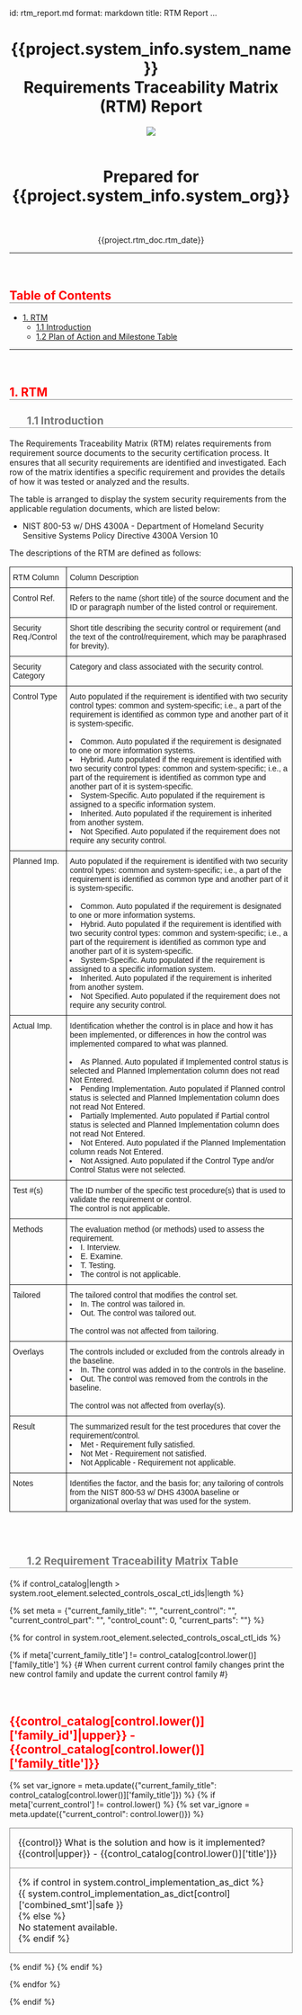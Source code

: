 id: rtm_report.md
format: markdown
title: RTM Report
...

<style type="text/css" scoped>
    h2 { border-bottom:1px solid #888; margin-top: 3em; color: red;}
    h3 { border-bottom: 0.5px solid #aaa; color: #777; font-size: 14pt; font-weight: bold;}
    h4 { margin-top: 15px; font-weight: bold; font-size: 1em; }
    blockquote { color: #666; font-size:0.8em; margin: 0 10px; }
    .notice {color: red; font-size:3.0em; text-align:center; transform: scaleY(.85);
    font-weight: bold;}
    table { border: none; border-collapse: collapse; }
    th, td { border: 1px solid #888; padding: 15px; text-align: left;}
    @media all {
        .page-break     { display: none; }
    }
    .table-caption {
      color: red;
      text-align: center;
      font-style: italic;
      margin: 1em; 0 0.33em; 0;
    }
    table.table-ssp {
      margin-bottom: 1.0em;
      width: 100%;
    }
    table.table-ssp th, table.table-ssp td {
      padding: 4px;
    }
    td.td-header, th.th-header {
      color: white;
      background-color: rgb(31, 58, 105);
      text-align:center;
      font-weight: bold;
    }
    td.td-c-name-part, td.td-row-title {
      width: 125px;
      background-color: rgb(219, 228, 244);
      font-weight: bold;
      padding-left: 12px;
    }
    table.table-ssp td {
      padding-left: 12px;
    }
    .soft {
      color: #aaa;
    }
    @media print {
        h1.title {
            /* v-center, need absolute */
            position: absolute; /* repeats once */
            bottom: 50%;
            /* h-center, for element with absolute positioning */
            left: 0;
            right: 0;
            margin-left: 20%;
            margin-right: 20%;
        }
        .footer {
            position: fixed; /* repeats on every page */
            bottom: 0;
        }
        table.footer {
            width: 95%;
            display: table;
        }
        table.footer td {
            border: none;
            padding: 0px;
            padding-bottom: .1em;
        }
        .page-break { display: block; page-break-after: always; }
    }
</style>

<center>
<h1 class="title">{{project.system_info.system_name}}<br/>Requirements Traceability Matrix<br/>(RTM) Report</h1>
<img style="max-width:70%;height:auto;" src="{{static_asset_path_for('app.png')}}">
<br></br>
<h1>Prepared for</br/>{{project.system_info.system_org}}</h1>
<br></br>
{{project.rtm_doc.rtm_date}}
</center>




* * *

## Table of Contents

*   [1. RTM](#rtm)
    *   [1.1 Introduction](#introduction)
    *   [1.2 Plan of Action and Milestone Table](#rtmtable)

* * *

## 1. RTM
### &nbsp;&nbsp;&nbsp;&nbsp;&nbsp;&nbsp; 1.1 Introduction
The Requirements Traceability Matrix (RTM) relates requirements from requirement source documents to the security certification process. It ensures that all security requirements are identified and investigated. Each row of the matrix identifies a specific requirement and provides the details of how it was tested or analyzed and the results.

The table is arranged to display the system security requirements from the applicable regulation documents, which are listed below:

* NIST 800-53 w/ DHS 4300A - Department of Homeland Security Sensitive Systems Policy Directive 4300A Version 10

The descriptions of the RTM are defined as follows:

<style type="text/css">
.tg  {border-collapse:collapse;border-spacing:0;}
.tg td{font-family:Arial, sans-serif;font-size:14px;padding:10px 5px;border-style:solid;border-width:1px;overflow:hidden;word-break:normal;border-color:black;}
.tg th{font-family:Arial, sans-serif;font-size:14px;font-weight:normal;padding:10px 5px;border-style:solid;border-width:1px;overflow:hidden;word-break:normal;border-color:black;}
.tg .tg-0pky{border-color:inherit;text-align:left;vertical-align:top}
</style>
<table class="tg">
  <tr>
    <th class="tg-0pky">RTM Column</th>
    <th class="tg-0pky">Column Description</th>
  </tr>
  <tr>
    <td class="tg-0pky">Control Ref.</td>
    <td class="tg-0pky">Refers to the name (short title) of the source document and the ID or paragraph number of the listed control or requirement.</td>
  </tr>
  <tr>
    <td class="tg-0pky">Security Req./Control</td>
    <td class="tg-0pky">Short title describing the security control or requirement (and the text of the control/requirement, which may be paraphrased for brevity).</td>
  </tr>
  <tr>
    <td class="tg-0pky">Security Category</td>
    <td class="tg-0pky">Category and class associated with the security control.</td>
  </tr>
  <tr>
    <td class="tg-0pky">Control Type</td>
    <td class="tg-0pky">Auto populated if the requirement is identified with two security control types: common and system-specific; i.e., a part of the requirement is identified as common type and another part of it is system-specific.<br><br><li>Common. Auto populated if the requirement is designated to one or more information systems.</li><li>Hybrid. Auto populated if the requirement is identified with two security control types: common and system-specific; i.e., a part of the requirement is identified as common type and another part of it is system-specific.</li><li>System-Specific. Auto populated if the requirement is assigned to a specific information system.</li><li>Inherited. Auto populated if the requirement is inherited from another system.</li><li>Not Specified. Auto populated if the requirement does not require any security control.</li></td>
  </tr>
  <tr>
    <td class="tg-0pky">Planned Imp.</td>
    <td class="tg-0pky">Auto populated if the requirement is identified with two security control types: common and system-specific; i.e., a part of the requirement is identified as common type and another part of it is system-specific.<br><br><li>Common. Auto populated if the requirement is designated to one or more information systems.</li><li>Hybrid. Auto populated if the requirement is identified with two security control types: common and system-specific; i.e., a part of the requirement is identified as common type and another part of it is system-specific.</li><li>System-Specific. Auto populated if the requirement is assigned to a specific information system.</li><li>Inherited. Auto populated if the requirement is inherited from another system.</li><li>Not Specified. Auto populated if the requirement does not require any security control.</li></td>
  </tr>
  <tr>
    <td class="tg-0pky">Actual Imp.</td>
    <td class="tg-0pky">Identification whether the control is in place and how it has been implemented, or differences in how the control was implemented compared to what was planned.<br><br><li>As Planned. Auto populated if Implemented control status is selected and Planned Implementation column does not read Not Entered.</li><li>Pending Implementation. Auto populated if Planned control status is selected and Planned Implementation column does not read Not Entered.</li><li>Partially Implemented. Auto populated if Partial control status is selected and Planned Implementation column does not read Not Entered.</li><li>Not Entered. Auto populated if the Planned Implementation column reads Not Entered.</li><li>Not Assigned. Auto populated if the Control Type and/or Control Status were not selected.</li></td>
  </tr>
  <tr>
    <td class="tg-0pky">Test #(s)</td>
    <td class="tg-0pky">The ID number of the specific test procedure(s) that is used to validate the requirement or control.<br>The control is not applicable.</td>
  </tr>
  <tr>
    <td class="tg-0pky">Methods</td>
    <td class="tg-0pky">The evaluation method (or methods) used to assess the requirement.<li>I. Interview.</li><li>E. Examine.</li><li>T. Testing.</li><li>The control is not applicable.</li></td>
  </tr>
  <tr>
    <td class="tg-0pky">Tailored</td>
    <td class="tg-0pky">The tailored control that modifies the control set.<li>In. The control was tailored in.</li><li>Out. The control was tailored out.</li><br>The control was not affected from tailoring.</td>
  </tr>
  <tr>
    <td class="tg-0pky">Overlays</td>
    <td class="tg-0pky">The controls included or excluded from the controls already in the baseline.<li>In. The control was added in to the controls in the baseline.</li><li>Out. The control was removed from the controls in the baseline.</li><br>The control was not affected from overlay(s).</td>
  </tr>
  <tr>
    <td class="tg-0pky">Result</td>
    <td class="tg-0pky">The summarized result for the test procedures that cover the requirement/control.<li>Met - Requirement fully satisfied.</li><li>Not Met - Requirement not satisfied.</li><li>Not Applicable - Requirement not applicable.</li></td>
  </tr>
  <tr>
    <td class="tg-0pky">Notes</td>
    <td class="tg-0pky">Identifies the factor, and the basis for; any tailoring of controls from the NIST 800-53 w/ DHS 4300A baseline or organizational overlay that was used for the system.</td>
  </tr>
</table>



<br></br>

### &nbsp;&nbsp;&nbsp;&nbsp;&nbsp;&nbsp; 1.2 Requirement Traceability Matrix Table

{% if control_catalog|length > system.root_element.selected_controls_oscal_ctl_ids|length %}

{% set meta = {"current_family_title": "", "current_control": "", "current_control_part": "", "control_count": 0, "current_parts": ""} %}

{% for control in system.root_element.selected_controls_oscal_ctl_ids %}

{% if meta['current_family_title'] != control_catalog[control.lower()]['family_title'] %}
  {# When current current control family changes print the new control family and update the current control family #}
  <h2>{{control_catalog[control.lower()]['family_id']|upper}} - {{control_catalog[control.lower()]['family_title']}}</h2>
  {% set var_ignore = meta.update({"current_family_title": control_catalog[control.lower()]['family_title']}) %}
  {% if meta['current_control'] != control.lower() %}
  {% set var_ignore = meta.update({"current_control": control.lower()}) %}
  <table>
    <tr>
      <td>{{control}} What is the solution and how is it implemented?
        {{control|upper}} - {{control_catalog[control.lower()]['title']}}
      </td>
    </tr>
    <tr>
      <td>
        {% if control in system.control_implementation_as_dict %}
            <div style="white-space: pre-line; word-break: keep-all;">{{ system.control_implementation_as_dict[control]['combined_smt']|safe }}</div>
          {% else %}
            <div style="white-space: pre-line; word-break: keep-all;">No statement available.</div>
          {% endif %}
      </td>
    </tr>
  </table>
  {% endif %}
  {% endif %}

{% endfor %}<!-- /for ctl in -->

{% endif %}





